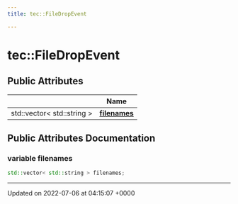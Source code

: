 ```yaml
---
title: tec::FileDropEvent

---
```


# tec::FileDropEvent





## Public Attributes

|                | Name           |
| -------------- | -------------- |
| std::vector< std::string > | **[filenames](/engine/Classes/structtec_1_1_file_drop_event/#variable-filenames)**  |

## Public Attributes Documentation

### variable filenames

```cpp
std::vector< std::string > filenames;
```


-------------------------------

Updated on 2022-07-06 at 04:15:07 +0000